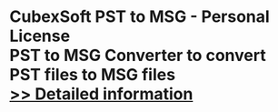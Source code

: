 # CubexSoft PST to MSG - Personal License<br />PST to MSG Converter to convert PST files to MSG files<br />[>> Detailed information](https://secure.shareit.com/shareit/product.html?productid=300754043&affiliateid=200057808)
